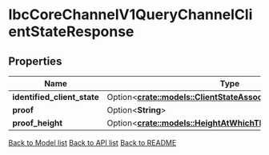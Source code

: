 # IbcCoreChannelV1QueryChannelClientStateResponse

## Properties

Name | Type | Description | Notes
------------ | ------------- | ------------- | -------------
**identified_client_state** | Option<[**crate::models::ClientStateAssociatedWithTheChannel**](client_state_associated_with_the_channel.md)> |  | [optional]
**proof** | Option<**String**> |  | [optional]
**proof_height** | Option<[**crate::models::HeightAtWhichTheProofWasRetrieved**](height_at_which_the_proof_was_retrieved.md)> |  | [optional]

[Back to Model list](../README.md#documentation-for-models) [Back to API list](../README.md#documentation-for-api-endpoints) [Back to README](../README.md)


